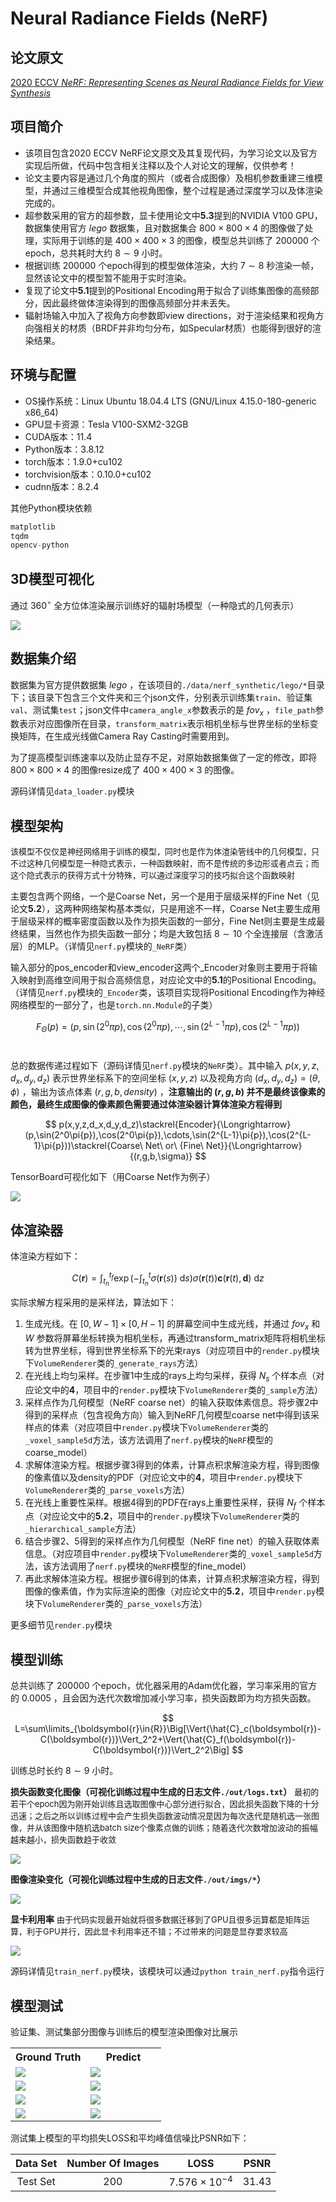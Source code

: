 # Neural Radiance Fields (NeRF)

## 论文原文

[2020 ECCV *NeRF: Representing Scenes as Neural Radiance Fields for View Synthesis*](https://github.com/mofashaoye/2020-ECCV-NeRF/blob/main/paper/NeRF.pdf) 

## 项目简介

* 该项目包含2020 ECCV NeRF论文原文及其复现代码，为学习论文以及官方实现后所做，代码中包含相关注释以及个人对论文的理解，仅供参考！
* 论文主要内容是通过几个角度的照片（或者合成图像）及相机参数重建三维模型，并通过三维模型合成其他视角图像，整个过程是通过深度学习以及体渲染完成的。
* 超参数采用的官方的超参数，显卡使用论文中**5.3**提到的NVIDIA V100 GPU，数据集使用官方 $lego$ 数据集，且对数据集合 $800\times800\times4$ 的图像做了处理，实际用于训练的是 $400\times400\times3$ 的图像，模型总共训练了 $200000$ 个epoch，总共耗时大约 $8\sim9$ 小时。
* 根据训练 $200000$ 个epoch得到的模型做体渲染，大约 $7\sim8$ 秒渲染一帧，显然该论文中的模型暂不能用于实时渲染。
* 复现了论文中**5.1**提到的Positional Encoding用于拟合了训练集图像的高频部分，因此最终做体渲染得到的图像高频部分并未丢失。
* 辐射场输入中加入了视角方向参数即view directions，对于渲染结果和视角方向强相关的材质（BRDF并非均匀分布，如Specular材质）也能得到很好的渲染结果。

## 环境与配置

* OS操作系统：Linux Ubuntu 18.04.4 LTS (GNU/Linux 4.15.0-180-generic x86_64)
* GPU显卡资源：Tesla V100-SXM2-32GB
* CUDA版本：11.4
* Python版本：3.8.12
* torch版本：1.9.0+cu102
* torchvision版本：0.10.0+cu102
* cudnn版本：8.2.4

其他Python模块依赖
```python
matplotlib
tqdm
opencv-python
```

## 3D模型可视化

通过 $360^{\circ}$ 全方位体渲染展示训练好的辐射场模型（一种隐式的几何表示）

<img src="https://github.com/mofashaoye/2020-ECCV-NeRF/blob/main/out/other_imgs/render.gif">


## 数据集介绍

数据集为官方提供数据集 $lego$ ，在该项目的`./data/nerf_synthetic/lego/*`目录下；该目录下包含三个文件夹和三个json文件，分别表示训练集`train`、验证集`val`、测试集`test`；json文件中`camera_angle_x`参数表示的是 $fov_x$ ，`file_path`参数表示对应图像所在目录，`transform_matrix`表示相机坐标与世界坐标的坐标变换矩阵，在生成光线做Camera Ray Casting时需要用到。

为了提高模型训练速率以及防止显存不足，对原始数据集做了一定的修改，即将 $800\times800\times4$ 的图像resize成了 $400\times400\times3$ 的图像。

源码详情见`data_loader.py`模块

## 模型架构

<font size=2> 该模型不仅仅是神经网络用于训练的模型，同时也是作为体渲染管线中的几何模型，只不过这种几何模型是一种隐式表示，一种函数映射，而不是传统的多边形或者点云；而这个隐式表示的获得方式十分特殊，可以通过深度学习的技巧拟合这个函数映射 </font>

主要包含两个网络，一个是Coarse Net，另一个是用于层级采样的Fine Net（见论文**5.2**），这两种网络架构基本类似，只是用途不一样，Coarse Net主要生成用于层级采样的概率密度函数以及作为损失函数的一部分，Fine Net则主要是生成最终结果，当然也作为损失函数一部分；均是大致包括 $8\sim10$ 个全连接层（含激活层）的MLP。（详情见`nerf.py`模块的`_NeRF`类）

输入部分的pos_encoder和view_encoder这两个_Encoder对象则主要用于将输入映射到高维空间用于拟合高频信息，对应论文中的**5.1**的Positional Encoding。（详情见`nerf.py`模块的`_Encoder`类，该项目实现将Positional Encoding作为神经网络模型的一部分了，也是`torch.nn.Module`的子类）

$$
F_\Theta(p)=(p,\sin(2^0\pi{p}),\cos(2^0\pi{p}),\cdots,\sin(2^{L-1}\pi{p}),\cos(2^{L-1}\pi{p}))
$$ </br>

总的数据传递过程如下（源码详情见`nerf.py`模块的`NeRF`类）。其中输入 $p(x,y,z,d_x,d_y,d_z)$ 表示世界坐标系下的空间坐标 $(x,y,z)$ 以及视角方向 $(d_x,d_y,d_z)=(\theta,\phi)$ ，输出为该点体素 $(r,g,b,density)$ ，**注意输出的 $(r,g,b)$ 并不是最终该像素的颜色，最终生成图像的像素颜色需要通过体渲染器计算体渲染方程得到**

$$
p(x,y,z,d_x,d_y,d_z)\stackrel{Encoder}{\Longrightarrow}(p,\sin(2^0\pi{p}),\cos(2^0\pi{p}),\cdots,\sin(2^{L-1}\pi{p}),\cos(2^{L-1}\pi{p}))\stackrel{Coarse\ Net\ or\ {Fine\ Net}}{\Longrightarrow}{(r,g,b,\sigma)}
$$

TensorBoard可视化如下（用Coarse Net作为例子）

<img src="https://github.com/mofashaoye/2020-ECCV-NeRF/blob/main/out/other_imgs/nerf_model.png"> </img>

## 体渲染器

体渲染方程如下：

$$
C(\boldsymbol{r})=
\int_{t_n}^{t_f} 
\exp\Big({-\int_{t_n}^{t} {\sigma(\boldsymbol{r}(s))}\ \mathrm{d}s}\Big)
\sigma(\boldsymbol{r}(t))
\boldsymbol{c}(\boldsymbol{r}(t),\boldsymbol{d})
\ \mathrm{d}z
$$


实际求解方程采用的是采样法，算法如下：

1. 生成光线。在 $[0,W-1]\times[0,H-1]$ 的屏幕空间中生成光线，并通过 $fov_x$ 和 $W$ 参数将屏幕坐标转换为相机坐标，再通过transform_matrix矩阵将相机坐标转为世界坐标，得到世界坐标系下的光束rays（对应项目中的`render.py`模块下`VolumeRenderer`类的`_generate_rays`方法）
2. 在光线上均匀采样。在步骤1中生成的rays上均匀采样，获得 $N_s$ 个样本点（对应论文中的**4**，项目中的`render.py`模块下`VolumeRenderer`类的`_sample`方法）
3. 采样点作为几何模型（NeRF coarse net）的输入获取体素信息。将步骤2中得到的采样点（包含视角方向）输入到NeRF几何模型coarse net中得到该采样点的体素（对应项目中`render.py`模块下`VolumeRenderer`类的`_voxel_sample5d`方法，该方法调用了`nerf.py`模块的`NeRF`模型的coarse_model）
4. 求解体渲染方程。根据步骤3得到的体素，计算点积求解渲染方程，得到图像的像素值以及density的PDF（对应论文中的**4**，项目中`render.py`模块下`VolumeRenderer`类的`_parse_voxels`方法）
5. 在光线上重要性采样。根据4得到的PDF在rays上重要性采样，获得 $N_f$ 个样本点（对应论文中的**5.2**，项目中的`render.py`模块下`VolumeRenderer`类的`_hierarchical_sample`方法）
6. 结合步骤2、5得到的采样点作为几何模型（NeRF fine net）的输入获取体素信息。（对应项目中`render.py`模块下`VolumeRenderer`类的`_voxel_sample5d`方法，该方法调用了`nerf.py`模块的`NeRF`模型的fine_model）
7. 再此求解体渲染方程。根据步骤6得到的体素，计算点积求解渲染方程，得到图像的像素值，作为实际渲染的图像（对应论文中的**5.2**，项目中`render.py`模块下`VolumeRenderer`类的`_parse_voxels`方法）

更多细节见`render.py`模块

## 模型训练

总共训练了 $200000$ 个epoch，优化器采用的Adam优化器，学习率采用的官方的 $0.0005$ ，且会因为迭代次数增加减小学习率，损失函数即为均方损失函数。

$$
L=\sum\limits_{\boldsymbol{r}\in{R}}\Big[\Vert{\hat{C}_c(\boldsymbol{r})-C(\boldsymbol{r})}\Vert_2^2+\Vert{\hat{C}_f(\boldsymbol{r})-C(\boldsymbol{r})}\Vert_2^2\Big]
$$

训练总时长约 $8\sim9$ 小时。

**损失函数变化图像（可视化训练过程中生成的日志文件`./out/logs.txt`）**
<font size=2>最初的若干个epoch因为刚开始训练且选取图像中心部分进行拟合，因此损失函数下降的十分迅速；之后之所以训练过程中会产生损失函数波动情况是因为每次迭代是随机选一张图像，并从该图像中随机选batch size个像素点做的训练；随着迭代次数增加波动的振幅越来越小，损失函数趋于收敛</font>

<img src="https://github.com/mofashaoye/2020-ECCV-NeRF/blob/main/out/other_imgs/losses.gif"></img>

**图像渲染变化（可视化训练过程中生成的日志文件`./out/imgs/*`）**

<img src="https://github.com/mofashaoye/2020-ECCV-NeRF/blob/main/out/other_imgs/train_img.gif"></img>

**显卡利用率**
<font size=2>由于代码实现最开始就将很多数据迁移到了GPU且很多运算都是矩阵运算，利于GPU并行，因此显卡利用率还不错；不过带来的问题是显存要求较高</font>

<img src="https://github.com/mofashaoye/2020-ECCV-NeRF/blob/main/out/other_imgs/gpu.png"> </img>

源码详情见`train_nerf.py`模块，该模块可以通过`python train_nerf.py`指令运行

## 模型测试

验证集、测试集部分图像与训练后的模型渲染图像对比展示
<table>
<tr>
    <th>Ground Truth</th> <th>Predict</th>
</tr>
<tr>
<td width=50%><img src="https://github.com/mofashaoye/2020-ECCV-NeRF/blob/main/data/nerf_synthetic/lego/test/r_0.png"></td><td width=50%><img src="https://github.com/mofashaoye/2020-ECCV-NeRF/blob/main/out/other_imgs/test_0.png"> </td>
</tr>
<tr>
<td width=50%><img src="https://github.com/mofashaoye/2020-ECCV-NeRF/blob/main/data/nerf_synthetic/lego/val/r_3.png"></td><td width=50%><img src="https://github.com/mofashaoye/2020-ECCV-NeRF/blob/main/out/other_imgs/render_val_r_3.png"> </td>
</tr>
<tr>
<td width=50%><img src="https://github.com/mofashaoye/2020-ECCV-NeRF/blob/main/data/nerf_synthetic/lego/val/r_9.png"></td><td width=50%><img src="https://github.com/mofashaoye/2020-ECCV-NeRF/blob/main/out/other_imgs/render_val_r_9.png"> </td>
</tr>
<tr>
<td width=50%><img src="https://github.com/mofashaoye/2020-ECCV-NeRF/blob/main/data/nerf_synthetic/lego/val/r_0.png"></td><td width=50%><img src="https://github.com/mofashaoye/2020-ECCV-NeRF/blob/main/out/other_imgs/render_val_r_0.png"> </td>
</tr>
</table>

测试集上模型的平均损失LOSS和平均峰值信噪比PSNR如下：

|  Data Set   | Number Of Images  |  LOSS   | PSNR  |
|  :----:  | :----:  |  :----:  | :----:  |
| Test Set | $200$ | $7.576\times{10^{-4}}$  | $31.43$ |
